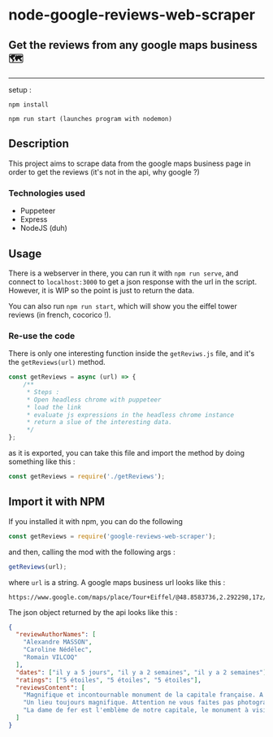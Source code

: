 # node-google-reviews-web-scraper
## Get the reviews from any google maps business 🗺
---
setup :

`npm install`

`npm run start (launches program with nodemon)`

## Description
This project aims to scrape data from the google maps business page in order to get the reviews
(it's not in the api, why google ?)
### Technologies used
* Puppeteer
* Express
* NodeJS (duh)
## Usage
There is a webserver in there, you can run it with `npm run serve`, and connect to `localhost:3000` to get a json response with the url in the script. However, it is WIP so the point is just to return the data.

You can also run `npm run start`, which will show you the eiffel tower reviews (in french, cocorico !).
### Re-use the code
There is only one interesting function inside the `getReviws.js` file, and it's the `getReviews(url)` method.
```js
const getReviews = async (url) => {
    /**
     * Steps :
     * Open headless chrome with puppeteer
     * load the link
     * evaluate js expressions in the headless chrome instance 
     * return a slue of the interesting data.
     */
};
```
as it is exported, you can take this file and import the method by doing something like this :
```js
const getReviews = require('./getReviews');
```
## Import it with NPM
If you installed it with npm, you can do the following
```js
const getReviews = require('google-reviews-web-scraper');
```
and then, calling the mod with the following args :
```js
getReviews(url);
```
where `url` is a string.
A google maps business url looks like this :
```
https://www.google.com/maps/place/Tour+Eiffel/@48.8583736,2.292298,17z/data=!4m5!3m4!1s0x47e66e2964e34e2d:0x8ddca9ee380ef7e0!8m2!3d48.8583701!4d2.2944813
```
The json object returned by the api looks like this :
```json
{
  "reviewAuthorNames": [
    "Alexandre MASSON",
    "Caroline Nédélec",
    "Romain VILCOQ"
  ],
  "dates": ["il y a 5 jours", "il y a 2 semaines", "il y a 2 semaines"],
  "ratings": ["5 étoiles", "5 étoiles", "5 étoiles"],
  "reviewsContent": [
    "Magnifique et incontournable monument de la capitale française. A absolument faire lors de votre visite parisienne ! Haute de 321 mètres, cette tour de fer surplombe la région parisienne. Véritable prouesse architecturale et scientifique, …",
    "Un lieu toujours magnifique. Attention ne vous faites pas photographier de force par tous ces photographes qui traînent dans la tour et qui veulent vous vendre des photos à prix d'or. Évidemment les prix ne sont pas affichés et le tarif est …",
    "La dame de fer est l'emblème de notre capitale, le monument à visiter en priorité. \nLa vue depuis le sommet est incontournable !\nL'ascension par les escaliers est une belle expérience et permet de profiter au mieux de la structure, cependant elle est réservée aux plus sportifs. La descente est possible également 😉"
  ]
}

```